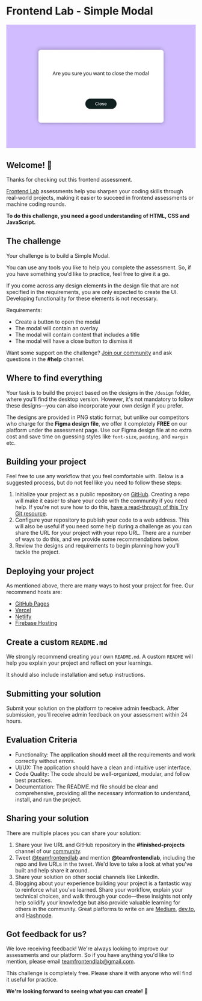 # Frontend Lab - Simple Modal

![Design preview for the Simple Modal frontend assessment](./preview.png)

## Welcome! 👋

Thanks for checking out this frontend assessment.

[Frontend Lab](https://www.frontendlab.io) assessments help you sharpen your coding skills through real-world projects, making it easier to succeed in frontend assessments or machine coding rounds.

**To do this challenge, you need a good understanding of HTML, CSS and JavaScript.**

## The challenge

Your challenge is to build a Simple Modal.

You can use any tools you like to help you complete the assessment. So, if you have something you'd like to practice, feel free to give it a go.

If you come across any design elements in the design file that are not specified in the requirements, you are only expected to create the UI. Developing functionality for these elements is not necessary.

Requirements: 

- Create a button to open the modal
- The modal will contain an overlay
- The modal will contain content that includes a title
- The modal will have a close button to dismiss it

Want some support on the challenge? [Join our community](https://discord.gg/ATStc5QVdv) and ask questions in the **#help** channel.

## Where to find everything

Your task is to build the project based on the designs in the `/design` folder, where you'll find the desktop version. However, it's not mandatory to follow these designs—you can also incorporate your own design if you prefer.

The designs are provided in PNG static format, but unlike our competitors who charge for the **Figma design file**, we offer it completely **FREE** on our platform under the assessment page. Use our Figma design file at no extra cost and save time on guessing styles like `font-size`, `padding`, and `margin` etc.

## Building your project

Feel free to use any workflow that you feel comfortable with. Below is a suggested process, but do not feel like you need to follow these steps:

1. Initialize your project as a public repository on [GitHub](https://github.com/). Creating a repo will make it easier to share your code with the community if you need help. If you're not sure how to do this, [have a read-through of this Try Git resource](https://try.github.io/).
2. Configure your repository to publish your code to a web address. This will also be useful if you need some help during a challenge as you can share the URL for your project with your repo URL. There are a number of ways to do this, and we provide some recommendations below.
4. Review the designs and requirements to begin planning how you'll tackle the project.
   
## Deploying your project

As mentioned above, there are many ways to host your project for free. Our recommend hosts are:

- [GitHub Pages](https://pages.github.com/)
- [Vercel](https://vercel.com/)
- [Netlify](https://www.netlify.com/)
- [Firebase Hosting](https://firebase.google.com/docs/hosting)

## Create a custom `README.md`

We strongly recommend creating your own `README.md`. A custom `README` will help you explain your project and reflect on your learnings. 

It should also include installation and setup instructions.

## Submitting your solution

Submit your solution on the platform to receive admin feedback. After submission, you'll receive admin feedback on your assessment within 24 hours.

## Evaluation Criteria

- Functionality: The application should meet all the requirements and work correctly without errors.
- UI/UX: The application should have a clean and intuitive user interface.
- Code Quality: The code should be well-organized, modular, and follow best practices.
- Documentation: The README.md file should be clear and comprehensive, providing all the necessary information to understand, install, and run the project.

## Sharing your solution

There are multiple places you can share your solution:

1. Share your live URL and GitHub repository in the **#finished-projects** channel of our [community](https://discord.gg/ATStc5QVdv). 
2. Tweet [@teamfrontendlab](https://twitter.com/teamfrontendlab) and mention **@teamfrontendlab**, including the repo and live URLs in the tweet. We'd love to take a look at what you've built and help share it around.
3. Share your solution on other social channels like LinkedIn.
4. Blogging about your experience building your project is a fantastic way to reinforce what you've learned. Share your workflow, explain your technical choices, and walk through your code—these insights not only help solidify your knowledge but also provide valuable learning for others in the community. Great platforms to write on are [Medium](https://medium.com/), [dev.to](https://dev.to/), and [Hashnode](https://hashnode.com/).

## Got feedback for us?

We love receiving feedback! We're always looking to improve our assessments and our platform. So if you have anything you'd like to mention, please email teamfrontendlab@gmail.com.

This challenge is completely free. Please share it with anyone who will find it useful for practice.

**We're looking forward to seeing what you can create!** 🚀
